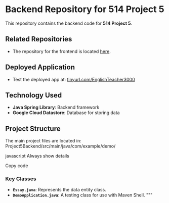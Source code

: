 # Backend Repository for 514 Project 5

This repository contains the backend code for **514 Project 5**.

## Related Repositories
- The repository for the frontend is located [here](https://github.com/rothmana123/EnglishTeacher3000).

## Deployed Application
- Test the deployed app at: [tinyurl.com/EnglishTeacher3000](https://tinyurl.com/EnglishTeacher3000)

## Technology Used
- **Java Spring Library**: Backend framework
- **Google Cloud Datastore**: Database for storing data

## Project Structure
The main project files are located in:
Project5Backend/src/main/java/com/example/demo/

javascript
Always show details

Copy code

### Key Classes
- **`Essay.java`**: Represents the data entity class.
- **`DemoApplication.java`**: A testing class for use with Maven Shell.
"""

